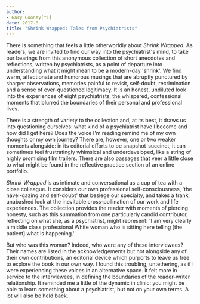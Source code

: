 ```yaml
---
author:
- Gary Cooney[^1]
date: 2017-8
title: "Shrink Wrapped: Tales from Psychiatrists"
---
```


There is something that feels a little otherworldly about *Shrink
Wrapped*. As readers, we are invited to find our way into the
psychiatrist\'s mind, to take our bearings from this anonymous
collection of short anecdotes and reflections, written by psychiatrists,
as a point of departure into understanding what it might mean to be a
modern-day 'shrink'. We find warm, affectionate and humorous musings
that are abruptly punctured by sharper observations, memories painful to
revisit, self-doubt, recrimination and a sense of ever-questioned
legitimacy. It is an honest, undiluted look into the experiences of
eight psychiatrists, the whispered, confessional moments that blurred
the boundaries of their personal and professional lives.

There is a strength of variety to the collection and, at its best, it
draws us into questioning ourselves: what kind of a psychiatrist have I
become and how did I get here? Does the voice I\'m reading remind me of
my own thoughts or my own journey? There are, however, one or two weaker
moments alongside: in its editorial efforts to be snapshot-succinct, it
can sometimes feel frustratingly whimsical and underdeveloped, like a
string of highly promising film trailers. There are also passages that
veer a little close to what might be found in the reflective practice
section of an online portfolio.

*Shrink Wrapped* is as intimate and conversational as a cup of tea with
a close colleague. It considers our own professional self-consciousness,
'the navel-gazing and self-doubt' that besiege our specialty, and takes
a frank, unabashed look at the inevitable cross-pollination of our work
and life experiences. The collection provides the reader with moments of
piercing honesty, such as this summation from one particularly candid
contributor, reflecting on what she, as a psychiatrist, might represent:
'I am very clearly a middle class professional White woman who is
sitting here telling \[the patient\] what is happening.'

But who was this woman? Indeed, who were any of these interviewees?
Their names are listed in the acknowledgements but not alongside any of
their own contributions, an editorial device which purports to leave us
free to explore the book in our own way. I found this troubling,
untethering, as if I were experiencing these voices in an alternative
space. It felt more in service to the interviewees, in defining the
boundaries of the reader-writer relationship. It reminded me a little of
the dynamic in clinic: you might be able to learn something about a
psychiatrist, but not on your own terms. A lot will also be held back.

[^1]: **Dr Gary Cooney**, ST4 in General Adult Psychiatry, NHS Forth
    Valley, UK; email: <garycooney@nhs.net>
